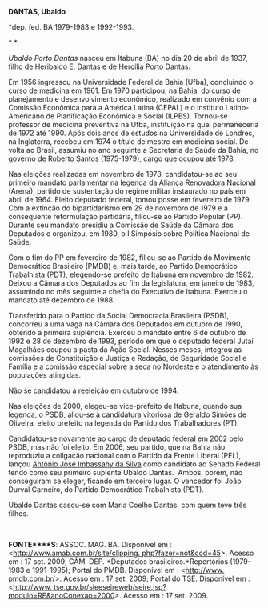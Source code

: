 **DANTAS, Ubaldo**

\*dep. fed. BA 1979-1983 e 1992-1993.

* *

*Ubaldo Porto Dantas* nasceu em Itabuna (BA) no dia 20 de abril de 1937,
filho de Heribaldo E. Dantas e de Hercília Porto Dantas.

Em 1956 ingressou na Universidade Federal da Bahia (Ufba), concluindo o
curso de medicina em 1961. Em 1970 participou, na Bahia, do curso de
planejamento e desenvolvimento econômico, realizado em convênio com a
Comissão Econômica para a América Latina (CEPAL) e o Instituto
Latino-Americano de Planificação Econômica e Social (ILPES). Tornou-se
professor de medicina preventiva na Ufba, instituição na qual
permaneceria de 1972 até 1990. Após dois anos de estudos na Universidade
de Londres, na Inglaterra, recebeu em 1974 o título de mestre em
medicina social. De volta ao Brasil, assumiu no ano seguinte a
Secretaria de Saúde da Bahia, no governo de Roberto Santos (1975-1979),
cargo que ocupou até 1978.

Nas eleições realizadas em novembro de 1978, candidatou-se ao seu
primeiro mandato parlamentar na legenda da Aliança Renovadora Nacional
(Arena), partido de sustentação do regime militar instaurado no país em
abril de 1964. Eleito deputado federal, tomou posse em fevereiro de
1979. Com a extinção do bipartidarismo em 29 de novembro de 1979 e a
conseqüente reformulação partidária, filiou-se ao Partido Popular (PP).
Durante seu mandato presidiu a Comissão de Saúde da Câmara dos Deputados
e organizou, em 1980, o I Simpósio sobre Política Nacional de Saúde.

Com o fim do PP em fevereiro de 1982, filiou-se ao Partido do Movimento
Democrático Brasileiro (PMDB) e, mais tarde, ao Partido Democrático
Trabalhista (PDT), elegendo-se prefeito de Itabuna em novembro de 1982.
Deixou a Câmara dos Deputados ao fim da legislatura, em janeiro de 1983,
assumindo no mês seguinte a chefia do Executivo de Itabuna. Exerceu o
mandato até dezembro de 1988.

Transferido para o Partido da Social Democracia Brasileira (PSDB),
concorreu a uma vaga na Câmara dos Deputados em outubro de 1990, obtendo
a primeira suplência. Exerceu o mandato entre 6 de outubro de 1992 e 28
de dezembro de 1993, período em que o deputado federal Jutaí Magalhães
ocupou a pasta da Ação Social. Nesses meses, integrou as comissões de
Constituição e Justiça e Redação, de Seguridade Social e Família e a
comissão especial sobre a seca no Nordeste e o atendimento às populações
atingidas.

Não se candidatou à reeleição em outubro de 1994.

Nas eleições de 2000, elegeu-se vice-prefeito de Itabuna, quando sua
legenda, o PSDB, aliou-se à candidatura vitoriosa de Geraldo Simões de
Oliveira, eleito prefeito na legenda do Partido dos Trabalhadores (PT).

Candidatou-se novamente ao cargo de deputado federal em 2002 pelo PSDB,
mas não foi eleito. Em 2006, seu partido, que na Bahia não reproduziu a
coligação nacional com o Partido da Frente Liberal (PFL), lançou
[Antônio José Imbassahy da
Silva](http://pt.wikipedia.org/wiki/Ant%C3%B4nio_Jos%C3%A9_Imbassahy_da_Silva "Antônio José Imbassahy da Silva")
como candidato ao Senado Federal tendo como seu primeiro suplente Ubaldo
Dantas.  Ambos, porém, não conseguiram se eleger, ficando em terceiro
lugar. O vencedor foi João Durval Carneiro, do Partido Democrático
Trabalhista (PDT).

Ubaldo Dantas casou-se com Maria Coelho Dantas, com quem teve três
filhos.

 

**FONTE****S**: ASSOC. MAG. BA. Disponível em :
\<[http://www.amab.com.br/site/clipping.
php?fazer=not&cod=45](http://www.amab.com.br/site/clipping.%20php?fazer=not&cod=45)\>.
Acesso em : 17 set. 2009; CÂM. DEP. *Deputados brasileiros.*Repertórios
(1979-1983 e 1991-1995); Portal do PMDB. Disponível em : \<[http://www.
pmdb.com.br/](http://www.%20pmdb.com.br/)\>. Acesso em : 17 set. 2009;
Portal do TSE. Disponível em : \<[http://www.
tse.gov.br/sieeseireweb/seire.jsp?modulo=RE&anoConexao=2000](http://www.%20tse.gov.br/sieeseireweb/seire.jsp?modulo=RE&anoConexao=2000)\>.
Acesso em : 17 set. 2009.

 
